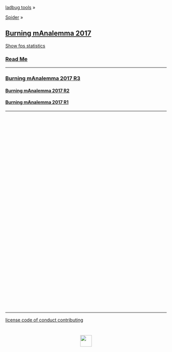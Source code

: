 <style>

#divMenu h2 { margin: 10px 0; }
#divMenu h3 { margin: 10px 0; }
#divMenu h4 { margin: 0; }

.iframeMenu { border: 0px solid red; box-sizing: border-box; height: 600px; width: 100%; }

</style>

[ladbug tools]( https://ladybug-tools.github.io/ ) &raquo;

[Spider]( ../index.html ) &raquo;

## [Burning mAnalemma 2017]( index.html )

<a href="javascript:(function(){var script=document.createElement('script');script.onload=function(){var stats=new Stats();document.body.appendChild(stats.dom);requestAnimationFrame(function loop(){stats.update();requestAnimationFrame(loop)});};script.src='http://rawgit.com/mrdoob/stats.js/master/build/stats.min.js';document.head.appendChild(script);})()" title="Mr.doob's Stats.js / frames per second" >Show fps statistics</a>


### [Read Me]( #README.md )

***

### [Burning mAnalemma 2017 R3]( #r3/burning-manalemma-2017.html#latitude:40.786944,longitude:-119.204444,zoom:11,offsetUTC:-420 '2017-08-27' )


#### [Burning mAnalemma 2017 R2]( #r2/burning-manalemma-2017-r2.html#latitude:40.786944,longitude:-119.204444,zoom:11,offsetUTC:-420 '2017-08-26' )


#### [Burning mAnalemma 2017 R1]( #r1/burning-manalemma-2017-r1.html#latitude:40.786944,longitude:-119.204444,zoom:11,offsetUTC:-420 '2017-08-24' )



***


<div id = "divSubMenu" ></div>

<iframe id = "ifrMenu" class = "iframeMenu" ></iframe>



***

[license         ]( #../pages/license.md )
[code of conduct ]( #../pages/code-of-conduct.md )
[contributing    ]( #../pages/contributing.md )
<!-- [settings        ]( #menus/menu-settings.md ) -->

<h1 style=text-align:center; ><img src=https://ladybug-tools.github.io/images/graph/ladybug.png width=36 ></h1>
